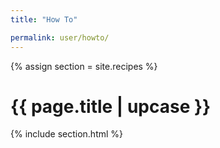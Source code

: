 ```yaml
---
title: "How To" 

permalink: user/howto/
---
```

{% assign section = site.recipes %}

<h1 class="primary">{{ page.title | upcase }}</h1>

{% include section.html %}   

